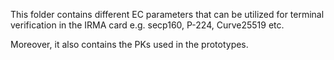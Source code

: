 
This folder contains different EC parameters that can be
utilized for terminal verification in the IRMA card e.g. secp160,
P-224, Curve25519 etc.

Moreover, it also contains the PKs used in the prototypes.
